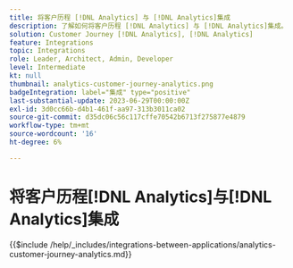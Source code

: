 ```yaml
---
title: 将客户历程 [!DNL Analytics] 与 [!DNL Analytics]集成
description: 了解如何将客户历程 [!DNL Analytics] 与 [!DNL Analytics]集成。
solution: Customer Journey [!DNL Analytics], [!DNL Analytics]
feature: Integrations
topic: Integrations
role: Leader, Architect, Admin, Developer
level: Intermediate
kt: null
thumbnail: analytics-customer-journey-analytics.png
badgeIntegration: label="集成" type="positive"
last-substantial-update: 2023-06-29T00:00:00Z
exl-id: 3d0cc66b-d4b1-461f-aa97-313b3011ca02
source-git-commit: d35dc06c56c117cffe70542b6713f275877e4879
workflow-type: tm+mt
source-wordcount: '16'
ht-degree: 6%

---
```


# 将客户历程[!DNL Analytics]与[!DNL Analytics]集成

{{$include /help/_includes/integrations-between-applications/analytics-customer-journey-analytics.md}}
